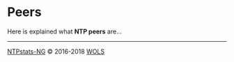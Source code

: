 # Peers <a id="module_ntpstatsng_peers"></a>

Here is explained what **NTP peers** are...

----

[NTPstats-NG](/icingaweb2/doc/module/toc?moduleName=ntpstatsng) &#169; 2016-2018 [WOLS](https://github.com/wols/icingaweb2-module-ntpstatsng)
